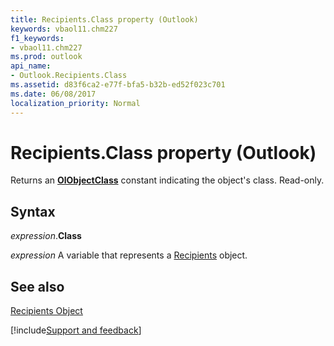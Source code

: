 ```yaml
---
title: Recipients.Class property (Outlook)
keywords: vbaol11.chm227
f1_keywords:
- vbaol11.chm227
ms.prod: outlook
api_name:
- Outlook.Recipients.Class
ms.assetid: d83f6ca2-e77f-bfa5-b32b-ed52f023c701
ms.date: 06/08/2017
localization_priority: Normal
---
```



# Recipients.Class property (Outlook)

Returns an  **[OlObjectClass](Outlook.OlObjectClass.md)** constant indicating the object's class. Read-only.


## Syntax

_expression_.**Class**

_expression_ A variable that represents a [Recipients](Outlook.Recipients.md) object.


## See also


[Recipients Object](Outlook.Recipients.md)

[!include[Support and feedback](~/includes/feedback-boilerplate.md)]